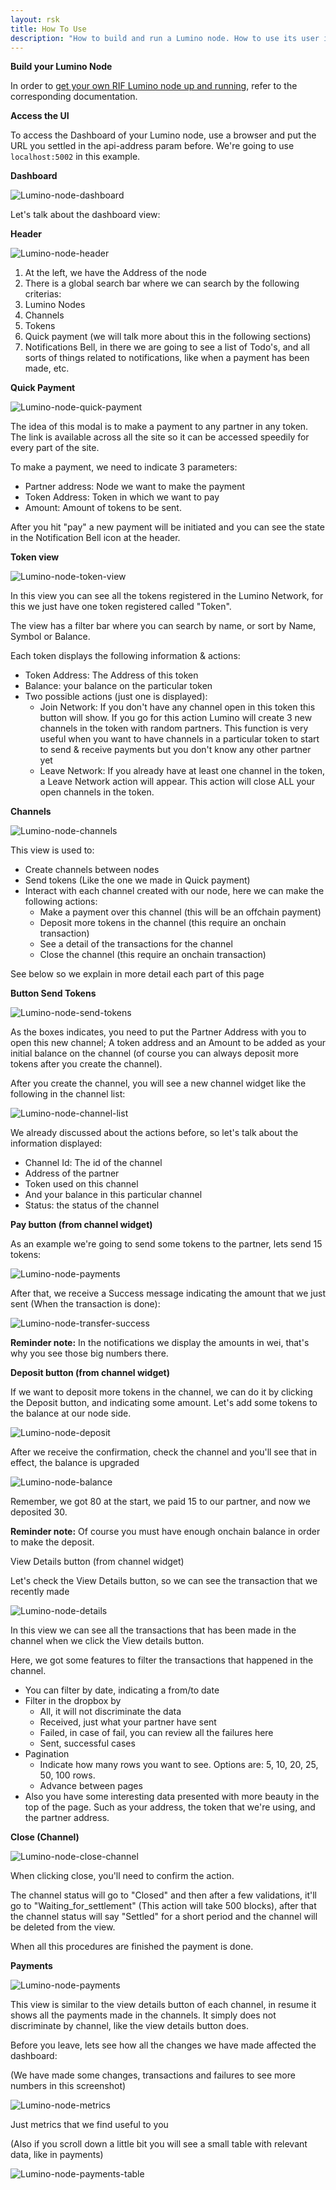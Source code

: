 ```yaml
---
layout: rsk
title: How To Use
description: "How to build and run a Lumino node. How to use its user interface to view dashboard, quick payments, token view, send tokens, pay, deposit, close channels, and view payments"
---
```


**Build your Lumino Node**

In order to [get your own RIF Lumino node up and running](/rif/lumino/node/install), refer to the corresponding documentation.

**Access the UI**

To access the Dashboard of your Lumino node, use a browser and put the URL you settled in the api-address param before. We're going to use `localhost:5002` in this example.

**Dashboard**

![Lumino-node-dashboard](/assets/img/lumino/lumino-node-dashboard.png)

Let's talk about the dashboard view:

**Header**

![Lumino-node-header](/assets/img/lumino/lumino-node-header.png)

1. At the left, we have the Address of the node
2. There is a global search bar where we can search by the following criterias:
  1. Lumino Nodes
  2. Channels
  3. Tokens
3. Quick payment (we will talk more about this in the following sections)
4. Notifications Bell, in there we are going to see a list of Todo's, and all sorts of things related to notifications, like when a payment has been made, etc.

**Quick Payment**

![Lumino-node-quick-payment](/assets/img/lumino/lumino-node-quick-payment.png)

The idea of this modal is to make a payment to any partner in any token. The link is available across all the site so it can be accessed speedily for every part of the site.

To make a payment, we need to indicate 3 parameters:

- Partner address: Node we want to make the payment
- Token Address: Token in which we want to pay
- Amount: Amount of tokens to be sent.

After you hit &quot;pay&quot; a new payment will be initiated and you can see the state in the Notification Bell icon at the header.

**Token view**

![Lumino-node-token-view](/assets/img/lumino/lumino-node-token-view.png)

In this view you can see all the tokens registered in the Lumino Network, for this we just have one token registered called &quot;Token&quot;.

The view has a filter bar where you can search by name, or sort by Name, Symbol or Balance.

Each token displays the following information &amp; actions:

- Token Address: The Address of this token
- Balance: your balance on the particular token
- Two possible actions (just one is displayed):
  - Join Network: If you don't have any channel open in this token this button will show. If you go for this action Lumino will create 3 new channels in the token with random partners. This function is very useful when you want to have channels in a particular token to start to send &amp; receive payments but you don't know any other partner yet
  - Leave Network: If you already have at least one channel in the token, a Leave Network action will appear. This action will close ALL your open channels in the token.

**Channels**

![Lumino-node-channels](/assets/img/lumino/lumino-node-channels.png)

This view is used to:

- Create channels between nodes
- Send tokens (Like the one we made in Quick payment)
- Interact with each channel created with our node, here we can make the following actions:
  - Make a payment over this channel (this will be an offchain payment)
  - Deposit more tokens in the channel (this require an onchain transaction)
  - See a detail of the transactions for the channel
  - Close the channel (this require an onchain transaction)

See below so we explain in more detail each part of this page

**Button Send Tokens**

![Lumino-node-send-tokens](/assets/img/lumino/lumino-node-send-tokens.png)

As the boxes indicates, you need to put the Partner Address with you to open this new channel; A token address and an Amount to be added as your initial balance on the channel (of course you can always deposit more tokens after you create the channel).

After you create the channel, you will see a new channel widget like the following in the channel list:

![Lumino-node-channel-list](/assets/img/lumino/lumino-node-channel-list.png)

We already discussed about the actions before, so let's talk about the information displayed:

- Channel Id: The id of the channel
- Address of the partner
- Token used on this channel
- And your balance in this particular channel
- Status: the status of the channel

**Pay button (from channel widget)**

As an example we're going to send some tokens to the partner, lets send 15 tokens:

![Lumino-node-payments](/assets/img/lumino/lumino-node-payments.png)

After that, we receive a Success message indicating the amount that we just sent (When the transaction is done):

![Lumino-node-transfer-success](/assets/img/lumino/lumino-node-transfer-success.png)

**Reminder note:** In the notifications we display the amounts in wei, that's why you see those big numbers there.

**Deposit button (from channel widget)**

If we want to deposit more tokens in the channel, we can do it by clicking the Deposit button, and indicating some amount. Let's add some tokens to the balance at our node side.

![Lumino-node-deposit](/assets/img/lumino/lumino-node-deposit.png")

After we receive the confirmation, check the channel and you'll see that in effect, the balance is upgraded

![Lumino-node-balance](/assets/img/lumino/lumino-node-balance.png)

Remember, we got 80 at the start, we paid 15 to our partner, and now we deposited 30.

**Reminder note:** Of course you must have enough onchain balance in order to make the deposit.

View Details button (from channel widget)

Let's check the View Details button, so we can see the transaction that we recently made

![Lumino-node-details](/assets/img/lumino/lumino-node-details.png)

In this view we can see all the transactions that has been made in the channel when we click the View details button.

Here, we got some features to filter the transactions that happened in the channel.

- You can filter by date, indicating a from/to date
- Filter in the dropbox by
  - All, it will not discriminate the data
  - Received, just what your partner have sent
  - Failed, in case of fail, you can review all the failures here
  - Sent, successful cases
- Pagination
  - Indicate how many rows you want to see. Options are: 5, 10, 20, 25, 50, 100 rows.
  - Advance between pages
- Also you have some interesting data presented with more beauty in the top of the page. Such as your address, the token that we're using, and the partner address.

**Close (Channel)**

![Lumino-node-close-channel](/assets/img/lumino/lumino-node-close-channel.png)

When clicking close, you'll need to confirm the action.

The channel status will go to &quot;Closed&quot; and then after a few validations, it'll go to &quot;Waiting\_for\_settlement&quot; (This action will take 500 blocks), after that the channel status will say &quot;Settled&quot; for a short period and the channel will be deleted from the view.

When all this procedures are finished the payment is done.

**Payments**

![Lumino-node-payments](/assets/img/lumino/lumino-node-payments.png)

This view is similar to the view details button of each channel, in resume it shows all the payments made in the channels. It simply does not discriminate by channel, like the view details button does.

Before you leave, lets see how all the changes we have made affected the dashboard:

(We have made some changes, transactions and failures to see more numbers in this screenshot)

![Lumino-node-metrics](/assets/img/lumino/lumino-node-metrics.png)

Just metrics that we find useful to you

(Also if you scroll down a little bit you will see a small table with relevant data, like in payments)

![Lumino-node-payments-table](/assets/img/lumino/lumino-node-payments-table.png)
